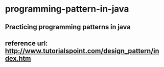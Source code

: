 # programming-pattern-in-java

## Practicing programming patterns in java
## reference url: http://www.tutorialspoint.com/design_pattern/index.htm
## 